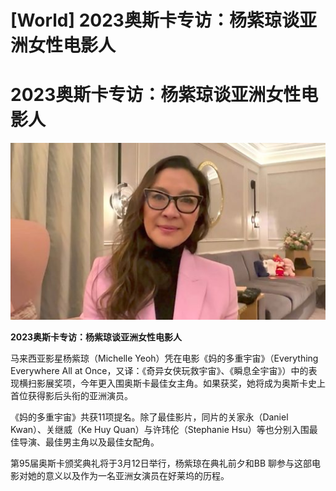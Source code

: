 # [World] 2023奥斯卡专访：杨紫琼谈亚洲女性电影人

#  2023奥斯卡专访：杨紫琼谈亚洲女性电影人

![](p0f7yf13.jpg)

**2023奥斯卡专访：杨紫琼谈亚洲女性电影人**


马来西亚影星杨紫琼（Michelle Yeoh）凭在电影《妈的多重宇宙》（Everything Everywhere All at Once，又译：《奇异女侠玩救宇宙》、《瞬息全宇宙》）中的表现横扫影展奖项，今年更入围奥斯卡最佳女主角。如果获奖，她将成为奥斯卡史上首位获得影后头衔的亚洲演员。

《妈的多重宇宙》共获11项提名。除了最佳影片，同片的关家永（Daniel Kwan）、关继威（Ke Huy Quan）与许玮伦（Stephanie Hsu）等也分别入围最佳导演、最佳男主角以及最佳女配角。

第95届奥斯卡颁奖典礼将于3月12日举行，杨紫琼在典礼前夕和BB 聊参与这部电影对她的意义以及作为一名亚洲女演员在好莱坞的历程。


